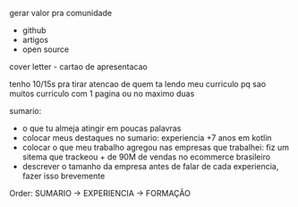 gerar valor pra comunidade
 - github
 - artigos
 - open source
 



cover letter - cartao de apresentacao

tenho 10/15s pra tirar atencao de quem ta lendo meu curriculo pq sao muitos
curriculo com 1 pagina ou no maximo duas


sumario:
 - o que tu almeja atingir em poucas palavras
 - colocar meus destaques no sumario: experiencia +7 anos em kotlin
 - colocar o que meu trabalho agregou nas empresas que trabalhei: fiz um sitema que trackeou + de 90M de vendas no ecommerce brasileiro
 - descrever o tamanho da empresa antes de falar de cada experiencia, fazer isso brevemente


Order: SUMARIO -> EXPERIENCIA -> FORMAÇÃO
